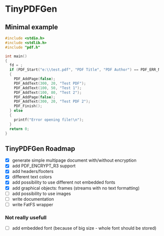 # TinyPDFGen

## Minimal example

```C
#include <stdio.h>
#include <stdlib.h>
#include "pdf.h"

int main()
{
  fd = ;
  if (PDF_Start("e:\\test.pdf", "PDF Title", "PDF Author") == PDF_ERR_NONE)
  {
    PDF_AddPage(false);
    PDF_AddText(300, 20, "Test PDF");
    PDF_AddText(100, 50, "Test 1");
    PDF_AddText(100, 80, "Test 2");
    PDF_AddPage(false);
    PDF_AddText(300, 20, "Test PDF 2");
    PDF_Finish();
  } else
  {
    printf("Error opening file!\n");
  }
  return 0;
}
```

## TinyPDFGen Roadmap
- [x] generate simple multipage document with/without encryption
- [x] add PDF_ENCRYPT_R3 support
- [x] add headers/footers
- [x] different text colors
- [x] add possibility to use different not embedded fonts
- [x] add graphical objects: frames (streams with no text formatting)
- [ ] add possibility to use images
- [ ] write documentation
- [ ] write FatFS wrapper
### Not really usefull
- [ ] add embedded font (because of big size - whole font should be stored)